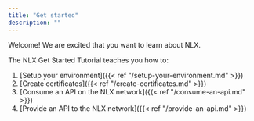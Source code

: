 ```yaml
---
title: "Get started"
description: ""
---
```


Welcome! We are excited that you want to learn about NLX.

The NLX Get Started Tutorial teaches you how to:

1. [Setup your environment]({{< ref "/setup-your-environment.md" >}})
1. [Create certificates]({{< ref "/create-certificates.md" >}})
1. [Consume an API on the NLX network]({{< ref "/consume-an-api.md" >}})
1. [Provide an API to the NLX network]({{< ref "/provide-an-api.md" >}})
